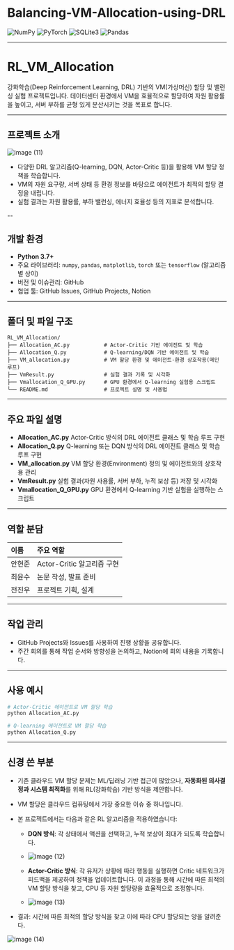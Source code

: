 # Balancing-VM-Allocation-using-DRL

![NumPy](https://img.shields.io/badge/numpy-013243?style=for-the-badge&logo=numpy&logoColor=white)
![PyTorch](https://img.shields.io/badge/pytorch-EE4C2C?style=for-the-badge&logo=pytorch&logoColor=white)
![SQLite3](https://img.shields.io/badge/sqlite3-003B57?style=for-the-badge&logo=sqlite&logoColor=white)
![Pandas](https://img.shields.io/badge/pandas-150458?style=for-the-badge&logo=pandas&logoColor=white)

---

# RL_VM_Allocation

강화학습(Deep Reinforcement Learning, DRL) 기반의 VM(가상머신) 할당 및 밸런싱 실험 프로젝트입니다.
데이터센터 환경에서 VM을 효율적으로 할당하여 자원 활용률을 높이고, 서버 부하를 균형 있게 분산시키는 것을 목표로 합니다.

---

## 프로젝트 소개

![image (11)](https://github.com/user-attachments/assets/8ceb091a-1d2e-4d56-b419-544075b486e8)

- 다양한 DRL 알고리즘(Q-learning, DQN, Actor-Critic 등)을 활용해 VM 할당 정책을 학습합니다.
- VM의 자원 요구량, 서버 상태 등 환경 정보를 바탕으로 에이전트가 최적의 할당 결정을 내립니다.
- 실험 결과는 자원 활용률, 부하 밸런싱, 에너지 효율성 등의 지표로 분석합니다.

--

## 개발 환경

- **Python 3.7+**
- 주요 라이브러리: `numpy`, `pandas`, `matplotlib`, `torch` 또는 `tensorflow` (알고리즘별 상이)
- 버전 및 이슈관리: GitHub
- 협업 툴: GitHub Issues, GitHub Projects, Notion

---

## 폴더 및 파일 구조

```
RL_VM_Allocation/
├── Allocation_AC.py           # Actor-Critic 기반 에이전트 및 학습
├── Allocation_Q.py            # Q-learning/DQN 기반 에이전트 및 학습
├── VM_allocation.py           # VM 할당 환경 및 에이전트-환경 상호작용(메인 루프)
├── VmResult.py                # 실험 결과 기록 및 시각화
├── Vmallocation_Q_GPU.py      # GPU 환경에서 Q-learning 실험용 스크립트
└── README.md                  # 프로젝트 설명 및 사용법
```


---

## 주요 파일 설명

- **Allocation_AC.py**
Actor-Critic 방식의 DRL 에이전트 클래스 및 학습 루프 구현
- **Allocation_Q.py**
Q-learning 또는 DQN 방식의 DRL 에이전트 클래스 및 학습 루프 구현
- **VM_allocation.py**
VM 할당 환경(Environment) 정의 및 에이전트와의 상호작용 관리
- **VmResult.py**
실험 결과(자원 사용률, 서버 부하, 누적 보상 등) 저장 및 시각화
- **Vmallocation_Q_GPU.py**
GPU 환경에서 Q-learning 기반 실험을 실행하는 스크립트

---

## 역할 분담

| 이름 | 주요 역할 |
| :-- | :-- |
| 안현준 | Actor-Critic 알고리즘 구현 |
| 최윤수 | 논문 작성, 발표 준비|
| 전진우 | 프로젝트 기획, 설계|


---

## 작업 관리

- GitHub Projects와 Issues를 사용하여 진행 상황을 공유합니다.
- 주간 회의를 통해 작업 순서와 방향성을 논의하고, Notion에 회의 내용을 기록합니다.

---

## 사용 예시

```bash
# Actor-Critic 에이전트로 VM 할당 학습
python Allocation_AC.py

# Q-learning 에이전트로 VM 할당 학습
python Allocation_Q.py
```


---

## 신경 쓴 부분

- 기존 클라우드 VM 할당 문제는 ML/딥러닝 기반 접근이 많았으나,
**자동화된 의사결정과 시스템 최적화**를 위해 RL(강화학습) 기반 방식을 제안합니다.
- VM 할당은 클라우드 컴퓨팅에서 가장 중요한 이슈 중 하나입니다.
- 본 프로젝트에서는 다음과 같은 RL 알고리즘을 적용하였습니다:
    - **DQN 방식**: 각 상태에서 액션을 선택하고, 누적 보상이 최대가 되도록 학습합니다.
      
    - ![image (12)](https://github.com/user-attachments/assets/29e5f633-cda4-42c9-a2e8-70dbf17c9a00)
      
    - **Actor-Critic 방식**: 각 유저가 상황에 따라 행동을 실행하면 Critic 네트워크가 피드백을 제공하여 정책을 업데이트합니다. 이 과정을 통해 시간에 따른 최적의 VM 할당 방식을 찾고, CPU 등 자원 할당량을 효율적으로 조정합니다.
 
    - ![image (13)](https://github.com/user-attachments/assets/1391074d-c489-4667-b55d-dd61a1ea2822)

- 결과: 시간에 따른 최적의 할당 방식을 찾고 이에 따라 CPU 할당되는 양을 알려준다.

![image (14)](https://github.com/user-attachments/assets/f3ab877b-9539-434f-b08f-0ca5d3b876c3)

